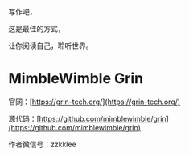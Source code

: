 写作吧，

这是最佳的方式，

让你阅读自己，聆听世界。

# MimbleWimble Grin

官网：[https://grin-tech.org/](https://grin-tech.org/)

源代码：[https://github.com/mimblewimble/grin](https://github.com/mimblewimble/grin)

作者微信号：zzkklee





